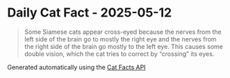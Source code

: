 # Daily Cat Fact - 2025-05-12

> Some Siamese cats appear cross-eyed because the nerves from the left side of the brain go to mostly the right eye and the nerves from the right side of the brain go mostly to the left eye. This causes some double vision, which the cat tries to correct by “crossing” its eyes.

Generated automatically using the [Cat Facts API](https://catfact.ninja)
